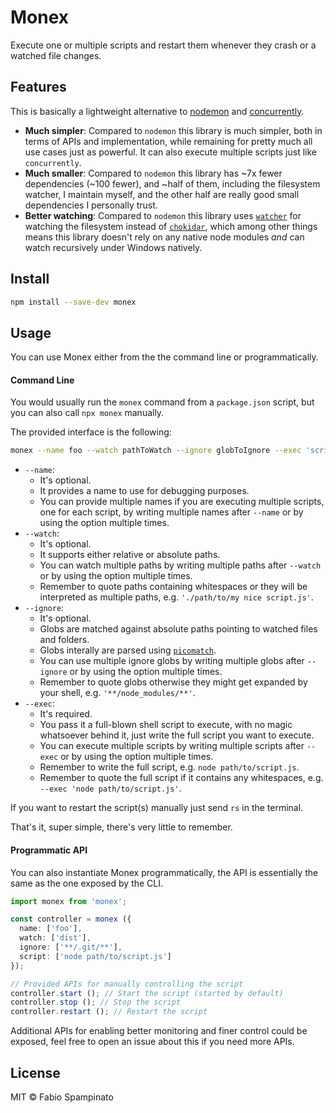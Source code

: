 # Monex

Execute one or multiple scripts and restart them whenever they crash or a watched file changes.

## Features

This is basically a lightweight alternative to [nodemon](https://github.com/remy/nodemon) and [concurrently](https://github.com/kimmobrunfeldt/concurrently).

- **Much simpler**: Compared to `nodemon` this library is much simpler, both in terms of APIs and implementation, while remaining for pretty much all use cases just as powerful. It can also execute multiple scripts just like `concurrently`.
- **Much smaller**: Compared to `nodemon` this library has ~7x fewer dependencies (~100 fewer), and ~half of them, including the filesystem watcher, I maintain myself, and the other half are really good small dependencies I personally trust.
- **Better watching**: Compared to `nodemon` this library uses [`watcher`](https://github.com/fabiospampinato/watcher) for watching the filesystem instead of [`chokidar`](https://github.com/paulmillr/chokidar), which among other things means this library doesn't rely on any native node modules _and_ can watch recursively under Windows natively.

## Install

```sh
npm install --save-dev monex
```

## Usage

You can use Monex either from the the command line or programmatically.

#### Command Line

You would usually run the `monex` command from a `package.json` script, but you can also call `npx monex` manually.

The provided interface is the following:

```sh
monex --name foo --watch pathToWatch --ignore globToIgnore --exec 'script to execute'
```

- `--name`:
  - It's optional.
  - It provides a name to use for debugging purposes.
  - You can provide multiple names if you are executing multiple scripts, one for each script, by writing multiple names after `--name` or by using the option multiple times.
- `--watch`:
  - It's optional.
  - It supports either relative or absolute paths.
  - You can watch multiple paths by writing multiple paths after `--watch` or by using the option multiple times.
  - Remember to quote paths containing whitespaces or they will be interpreted as multiple paths, e.g. `'./path/to/my nice script.js'`.
- `--ignore`:
  - It's optional.
  - Globs are matched against absolute paths pointing to watched files and folders.
  - Globs interally are parsed using [`picomatch`](https://github.com/micromatch/picomatch).
  - You can use multiple ignore globs by writing multiple globs after `--ignore` or by using the option multiple times.
  - Remember to quote globs otherwise they might get expanded by your shell, e.g. `'**/node_modules/**'`.
- `--exec`:
  - It's required.
  - You pass it a full-blown shell script to execute, with no magic whatsoever behind it, just write the full script you want to execute.
  - You can execute multiple scripts by writing multiple scripts after `--exec` or by using the option multiple times.
  - Remember to write the full script, e.g. `node path/to/script.js`.
  - Remember to quote the full script if it contains any whitespaces, e.g. `--exec 'node path/to/script.js'`.

If you want to restart the script(s) manually just send `rs` in the terminal.

That's it, super simple, there's very little to remember.

#### Programmatic API

You can also instantiate Monex programmatically, the API is essentially the same as the one exposed by the CLI.

```ts
import monex from 'monex';

const controller = monex ({
  name: ['foo'],
  watch: ['dist'],
  ignore: ['**/.git/**'],
  script: ['node path/to/script.js']
});

// Provided APIs for manually controlling the script
controller.start (); // Start the script (started by default)
controller.stop (); // Stop the script
controller.restart (); // Restart the script
```

Additional APIs for enabling better monitoring and finer control could be exposed, feel free to open an issue about this if you need more APIs.

## License

MIT © Fabio Spampinato
